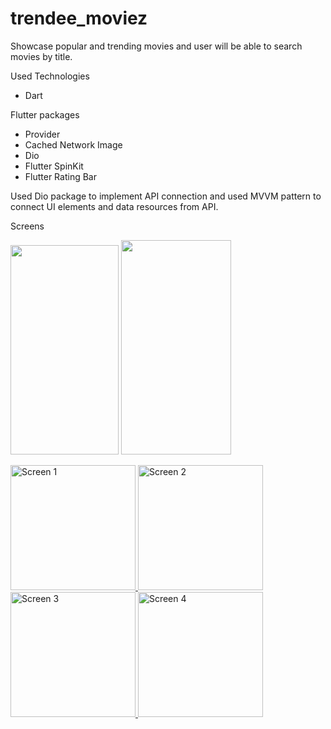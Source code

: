# trendee_moviez

Showcase popular and trending movies and user will be able to search movies by title.

Used Technologies
- Dart

Flutter packages
- Provider
- Cached Network Image
- Dio
- Flutter SpinKit
- Flutter Rating Bar

Used Dio package to implement API connection and used MVVM pattern to connect UI elements and data resources from API.


Screens

<img src="https://drive.google.com/uc?export=view&id=1Rs23bLrtok9QiGMDqwFZdEViIiKwVIIq" width="173" height="335" /> <img src="https://drive.google.com/uc?export=view&id=1Rsj--gb_90mDlWJjYDPALgQOzEIlpAVm" width="176" height="343" />

<a href="https://drive.google.com/uc?export=view&id=1R4A_FvuIQWSo60ie7ydA0cUT6K5y72vq"><img src="https://drive.google.com/uc?export=view&id=1R4A_FvuIQWSo60ie7ydA0cUT6K5y72vq" style="width: 200px; max-width: 100%; height: auto" title="Screen 1" />
<a href="https://drive.google.com/uc?export=view&id=1R43biugue_DfWsuxXUh70527MVQI3Rno"><img src="https://drive.google.com/uc?export=view&id=1R43biugue_DfWsuxXUh70527MVQI3Rno" style="width: 200px; max-width: 100%; height: auto" title="Screen 2" />
<a href="https://drive.google.com/uc?export=view&id=1R1uqPB57IBgklZzlDXVq0xIw_UOnt4Wk"><img src="https://drive.google.com/uc?export=view&id=1R1uqPB57IBgklZzlDXVq0xIw_UOnt4Wk" style="width: 200px; max-width: 100%; height: auto" title="Screen 3" />
<a href="https://drive.google.com/uc?export=view&id=1R7hYDUMo-ennWEDWrvnPfsS--N4qxjjn"><img src="https://drive.google.com/uc?export=view&id=1R7hYDUMo-ennWEDWrvnPfsS--N4qxjjn" style="width: 200px; max-width: 100%; height: auto" title="Screen 4" />
